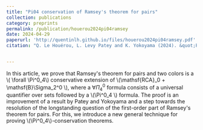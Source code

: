 ```yaml
---
title: "Pi04 conservation of Ramsey's theorem for pairs"
collection: publications
category: preprints
permalink: /publication/houerou2024pi04ramsey
date: 2024-04-29
paperurl: 'http://quentinlh.github.io/files/houerou2024pi04ramsey.pdf'
citation: "Q. Le Houérou, L. Levy Patey and K. Yokoyama (2024). &quot;Pi04 conservation of Ramsey's theorem for pairs.&quot; "


---
```


In this article, we prove that Ramsey's theorem for pairs and two colors is a \\( \forall \Pi^0_4\\) conservative extension of \\(\mathsf{RCA}_0 + \mathsf{B}\Sigma_2^0 \\), where a $\forall \Pi^0_4$ formula consists of a universal quantifier over sets followed by a \\(\Pi^0_4 \\) formula. The proof is an improvement of a result by Patey and Yokoyama and a step towards the resolution of the longstanding question of the first-order part of Ramsey's theorem for pairs. For this, we introduce a new general technique for proving \\(\Pi^0_4\\)-conservation theorems. 